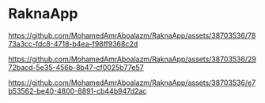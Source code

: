 # RaknaApp




https://github.com/MohamedAmrAboalazm/RaknaApp/assets/38703536/7873a3cc-fdc8-4718-b4ea-f98ff9368c2d



https://github.com/MohamedAmrAboalazm/RaknaApp/assets/38703536/2972bacd-5e35-456b-8b47-cf0025b77e57



https://github.com/MohamedAmrAboalazm/RaknaApp/assets/38703536/e7b53562-be40-4800-8891-cb44b947d2ac

